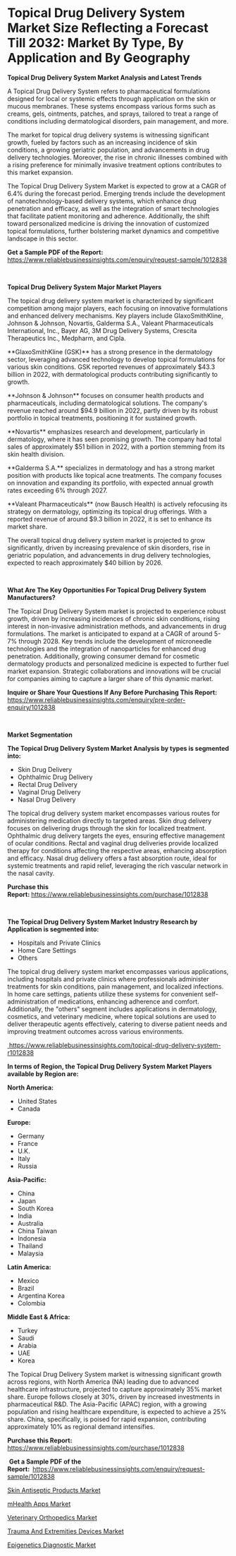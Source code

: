<p><h1>Topical Drug Delivery System Market Size Reflecting a Forecast Till 2032: Market By Type, By Application and By Geography</h1></p><p><strong>Topical Drug Delivery System Market Analysis and Latest Trends</strong></p>
<p><p>A Topical Drug Delivery System refers to pharmaceutical formulations designed for local or systemic effects through application on the skin or mucous membranes. These systems encompass various forms such as creams, gels, ointments, patches, and sprays, tailored to treat a range of conditions including dermatological disorders, pain management, and more. </p><p>The market for topical drug delivery systems is witnessing significant growth, fueled by factors such as an increasing incidence of skin conditions, a growing geriatric population, and advancements in drug delivery technologies. Moreover, the rise in chronic illnesses combined with a rising preference for minimally invasive treatment options contributes to this market expansion. </p><p>The Topical Drug Delivery System Market is expected to grow at a CAGR of 6.4% during the forecast period. Emerging trends include the development of nanotechnology-based delivery systems, which enhance drug penetration and efficacy, as well as the integration of smart technologies that facilitate patient monitoring and adherence. Additionally, the shift toward personalized medicine is driving the innovation of customized topical formulations, further bolstering market dynamics and competitive landscape in this sector.</p></p>
<p><strong>Get a Sample PDF of the Report:&nbsp;</strong> <a href="https://www.reliablebusinessinsights.com/enquiry/request-sample/1012838?utm_campaign=63&utm_medium=2&utm_source=Github&utm_content=ia&utm_term=06032025&utm_id=topical-drug-delivery-system">https://www.reliablebusinessinsights.com/enquiry/request-sample/1012838</a></p>
<p>&nbsp;</p>
<p><strong>Topical Drug Delivery System Major Market Players</strong></p>
<p><p>The topical drug delivery system market is characterized by significant competition among major players, each focusing on innovative formulations and enhanced delivery mechanisms. Key players include GlaxoSmithKline, Johnson & Johnson, Novartis, Galderma S.A., Valeant Pharmaceuticals International, Inc., Bayer AG, 3M Drug Delivery Systems, Crescita Therapeutics Inc., Medpharm, and Cipla.</p><p>**GlaxoSmithKline (GSK)** has a strong presence in the dermatology sector, leveraging advanced technology to develop topical formulations for various skin conditions. GSK reported revenues of approximately $43.3 billion in 2022, with dermatological products contributing significantly to growth.</p><p>**Johnson & Johnson** focuses on consumer health products and pharmaceuticals, including dermatological solutions. The company's revenue reached around $94.9 billion in 2022, partly driven by its robust portfolio in topical treatments, positioning it for sustained growth.</p><p>**Novartis** emphasizes research and development, particularly in dermatology, where it has seen promising growth. The company had total sales of approximately $51 billion in 2022, with a portion stemming from its skin health division.</p><p>**Galderma S.A.** specializes in dermatology and has a strong market position with products like topical acne treatments. The company focuses on innovation and expanding its portfolio, with expected annual growth rates exceeding 6% through 2027.</p><p>**Valeant Pharmaceuticals** (now Bausch Health) is actively refocusing its strategy on dermatology, optimizing its topical drug offerings. With a reported revenue of around $9.3 billion in 2022, it is set to enhance its market share.</p><p>The overall topical drug delivery system market is projected to grow significantly, driven by increasing prevalence of skin disorders, rise in geriatric population, and advancements in drug delivery technologies, expected to reach approximately $40 billion by 2026.</p></p>
<p>&nbsp;</p>
<p><strong>What Are The Key Opportunities For Topical Drug Delivery System Manufacturers?</strong></p>
<p><p>The Topical Drug Delivery System market is projected to experience robust growth, driven by increasing incidences of chronic skin conditions, rising interest in non-invasive administration methods, and advancements in drug formulations. The market is anticipated to expand at a CAGR of around 5-7% through 2028. Key trends include the development of microneedle technologies and the integration of nanoparticles for enhanced drug penetration. Additionally, growing consumer demand for cosmetic dermatology products and personalized medicine is expected to further fuel market expansion. Strategic collaborations and innovations will be crucial for companies aiming to capture a larger share of this dynamic market.</p></p>
<p><strong>Inquire or Share Your Questions If Any Before Purchasing This Report:</strong> <a href="https://www.reliablebusinessinsights.com/enquiry/pre-order-enquiry/1012838?utm_campaign=63&utm_medium=2&utm_source=Github&utm_content=ia&utm_term=06032025&utm_id=topical-drug-delivery-system">https://www.reliablebusinessinsights.com/enquiry/pre-order-enquiry/1012838</a></p>
<p>&nbsp;</p>
<p><strong>Market Segmentation</strong></p>
<p><strong>The Topical Drug Delivery System Market Analysis by types is segmented into:</strong></p>
<p><ul><li>Skin Drug Delivery</li><li>Ophthalmic Drug Delivery</li><li>Rectal Drug Delivery</li><li>Vaginal Drug Delivery</li><li>Nasal Drug Delivery</li></ul></p>
<p><p>The topical drug delivery system market encompasses various routes for administering medication directly to targeted areas. Skin drug delivery focuses on delivering drugs through the skin for localized treatment. Ophthalmic drug delivery targets the eyes, ensuring effective management of ocular conditions. Rectal and vaginal drug deliveries provide localized therapy for conditions affecting the respective areas, enhancing absorption and efficacy. Nasal drug delivery offers a fast absorption route, ideal for systemic treatments and rapid relief, leveraging the rich vascular network in the nasal cavity.</p></p>
<p><strong>Purchase this Report:&nbsp;</strong><a href="https://www.reliablebusinessinsights.com/purchase/1012838?utm_campaign=63&utm_medium=2&utm_source=Github&utm_content=ia&utm_term=06032025&utm_id=topical-drug-delivery-system">https://www.reliablebusinessinsights.com/purchase/1012838</a></p>
<p>&nbsp;</p>
<p><strong>The Topical Drug Delivery System Market Industry Research by Application is segmented into:</strong></p>
<p><ul><li>Hospitals and Private Clinics</li><li>Home Care Settings</li><li>Others</li></ul></p>
<p><p>The topical drug delivery system market encompasses various applications, including hospitals and private clinics where professionals administer treatments for skin conditions, pain management, and localized infections. In home care settings, patients utilize these systems for convenient self-administration of medications, enhancing adherence and comfort. Additionally, the "others" segment includes applications in dermatology, cosmetics, and veterinary medicine, where topical solutions are used to deliver therapeutic agents effectively, catering to diverse patient needs and improving treatment outcomes across various environments.</p></p>
<p><a href="https://www.reliablebusinessinsights.com/topical-drug-delivery-system-r1012838?utm_campaign=63&utm_medium=2&utm_source=Github&utm_content=ia&utm_term=06032025&utm_id=topical-drug-delivery-system">&nbsp;https://www.reliablebusinessinsights.com/topical-drug-delivery-system-r1012838</a></p>
<p><strong>In terms of Region, the Topical Drug Delivery System Market Players available by Region are:</strong></p>
<p>
    <p> <strong> North America: </strong>
        <ul>
            <li>United States</li>
            <li>Canada</li>
        </ul>
        </p> 
    <p> <strong> Europe: </strong>
        <ul>
            <li>Germany</li>
            <li>France</li>
            <li>U.K.</li>
            <li>Italy</li>
            <li>Russia</li>
        </ul>
        </p> 
    <p> <strong> Asia-Pacific: </strong>
        <ul>
            <li>China</li>
            <li>Japan</li>
            <li>South Korea</li>
            <li>India</li>
            <li>Australia</li>
            <li>China Taiwan</li>
            <li>Indonesia</li>
            <li>Thailand</li>
            <li>Malaysia</li>
        </ul>
        </p> 
    <p> <strong> Latin America: </strong>
        <ul>
            <li>Mexico</li>
            <li>Brazil</li>
            <li>Argentina Korea</li>
            <li>Colombia</li>
        </ul>
        </p> 
    <p> <strong> Middle East & Africa: </strong>
        <ul>
            <li>Turkey</li>
            <li>Saudi</li>
            <li>Arabia</li>
            <li>UAE</li>
            <li>Korea</li>
        </ul>
    </p>
    </p>
<p><p>The Topical Drug Delivery System market is witnessing significant growth across regions, with North America (NA) leading due to advanced healthcare infrastructure, projected to capture approximately 35% market share. Europe follows closely at 30%, driven by increased investments in pharmaceutical R&D. The Asia-Pacific (APAC) region, with a growing population and rising healthcare expenditure, is expected to achieve a 25% share. China, specifically, is poised for rapid expansion, contributing approximately 10% as regional demand intensifies.</p></p>
<p><strong>Purchase this Report: </strong><a href="https://www.reliablebusinessinsights.com/purchase/1012838?utm_campaign=63&utm_medium=2&utm_source=Github&utm_content=ia&utm_term=06032025&utm_id=topical-drug-delivery-system">https://www.reliablebusinessinsights.com/purchase/1012838</a></p>
<p>&nbsp;<strong>Get a Sample PDF of the Report:&nbsp;&nbsp;</strong><a href="https://www.reliablebusinessinsights.com/enquiry/request-sample/1012838?utm_campaign=63&utm_medium=2&utm_source=Github&utm_content=ia&utm_term=06032025&utm_id=topical-drug-delivery-system">https://www.reliablebusinessinsights.com/enquiry/request-sample/1012838</a></p>
<p><strong></strong></p>
<p><p><a href="https://github.com/kaniselway4c/Market-Research-Report-List-1/blob/main/skin-antiseptic-products-market.md?utm_campaign=63&utm_medium=2&utm_source=Github&utm_content=ia&utm_term=06032025&utm_id=topical-drug-delivery-system">Skin Antiseptic Products Market</a></p><p><a href="https://github.com/steegwajma22/Market-Research-Report-List-1/blob/main/mhealth-apps-market.md?utm_campaign=63&utm_medium=2&utm_source=Github&utm_content=ia&utm_term=06032025&utm_id=topical-drug-delivery-system">mHealth Apps Market</a></p><p><a href="https://github.com/rubiogruis0p/Market-Research-Report-List-1/blob/main/veterinary-orthopedics-market.md?utm_campaign=63&utm_medium=2&utm_source=Github&utm_content=ia&utm_term=06032025&utm_id=topical-drug-delivery-system">Veterinary Orthopedics Market</a></p><p><a href="https://github.com/rokiahgrendy/Market-Research-Report-List-1/blob/main/trauma-and-extremities-devices-market.md?utm_campaign=63&utm_medium=2&utm_source=Github&utm_content=ia&utm_term=06032025&utm_id=topical-drug-delivery-system">Trauma And Extremities Devices Market</a></p><p><a href="https://github.com/nagateyisu29/Market-Research-Report-List-1/blob/main/epigenetics-diagnostic-market.md?utm_campaign=63&utm_medium=2&utm_source=Github&utm_content=ia&utm_term=06032025&utm_id=topical-drug-delivery-system">Epigenetics Diagnostic Market</a></p></p>